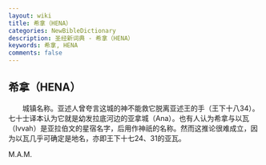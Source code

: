 ```yaml
---
layout: wiki
title: 希拿（HENA）
categories: NewBibleDictionary
description: 圣经新词典 - 希拿（HENA）
keywords: 希拿, HENA
comments: false
---
```


## 希拿（HENA）

　　城镇名称。亚述人曾夸言这城的神不能救它脱离亚述王的手（王下十八34）。七十士译本认为它就是幼发拉底河边的亚拿城（Ana）。也有人认为希拿与以瓦（Ivvah）是亚拉伯文的星宿名字，后用作神祇的名称。然而这推论很难成立，因为以瓦几乎可确定是地名，亦即王下十七24、31的亚瓦。

M.A.M.









